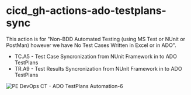 # cicd_gh-actions-ado-testplans-sync

This action is for "Non-BDD Automated Testing (using MS Test or NUnit or PostMan) however we have No Test Cases Written in Excel or in ADO".

- TC.A5 - Test Case Syncronization from NUnit Framework in to ADO TestPlans
- TR.A9 - Test Results Syncronization from NUnit Framework in to ADO TestPlans


![PE DevOps CT - ADO TestPlans Automation-6](https://user-images.githubusercontent.com/86745613/214972627-950c685e-4ee9-4d26-9b4b-43b7999e567e.jpeg)


